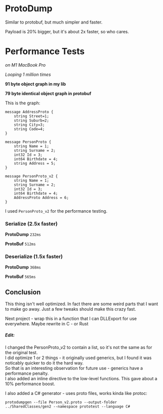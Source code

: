 # ProtoDump
Similar to protobuf, but much simpler and faster.

Payload is 20% bigger, but it's about 2x faster, so who cares.

# Performance Tests 
*on M1 MacBook Pro*

*Looping 1 million times*

**91 byte object graph in my lib**

**79 byte identical object graph in protobuf**

This is the graph:

```
message AddressProto {
    string Street=1;
    string Suburb=2;
    string City=3;
    string Code=4;
}

message PersonProto {
    string Name = 1;
    string Surname = 2;
    int32 Id = 3;
    int64 Birthdate = 4;
    string Address = 5;
}

message PersonProto_v2 {
    string Name = 1;
    string Surname = 2;
    int32 Id = 3;
    int64 Birthdate = 4;
    AddressProto Address = 6;
}
```

I used `PersonProto_v2` for the performance testing.

### Serialize (2.5x faster)

**ProtoDump**
`232ms`

**ProtoBuf**
`512ms`

### Deserialize (1.5x faster)

**ProtoDump**
`368ms`

**ProtoBuf**
`565ms`


## Conclusion

This thing isn't well optimized.
In fact there are some weird parts that I want to make go away.
Just a few tweaks should make this crazy fast.

Next project - wrap this in a function that I can DLLExport for use everywhere.
Maybe rewrite in C - or Rust

##### Edit:
I changed the PersonProto_v2 to contain a list, so it's not the same as for the original test.  
I did optimize 1 or 2 things - it originally used generics, but I found it was noticably quicker to do it the hard way.  
So that is an interesting observation for future use - generics have a performance penalty.  
I also added an inline directive to the low-level functions.  This gave about a 10% performance boost.

I also added a C# generator - uses proto files, works kinda like protoc: 

`protodumpgen --file Person_v2.proto --output-folder ../SharedClasses/gen2 --namespace prototest --language C#`